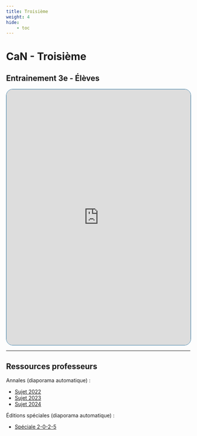 ```yaml
---
title: Troisième
weight: 4
hide: 
    - toc
---
```


# CaN - Troisième

## Entrainement 3e - Élèves

<iframe src="https://coopmaths.fr/alea/?EEEE2e0a2949181b143027b70f22272e26ee2b0c25f21399139d0f2f181826330f1e2d0a12d2133612d112c726ee2b1d17e614bb26ee2b2d17fa2b4d2cca295327c227c32d5c14320f1c2633208e17e60f1c2633209a181c263928e62cce271726ee2b2217e6" width="100%" height="700px" style="border: 1px solid #216C9A; border-radius:18px;" allowfullscreen></iframe>

---

## Ressources professeurs

Annales (diaporama automatique) :

* [Sujet 2022](https://coopmaths.fr/alea/?uuid=6a087&id=can3a-2022&n=30&d=25&alea=wU8u&v=diaporama&ds=10000000&es=0111000&ds=10000000)
* [Sujet 2023](https://coopmaths.fr/alea/?uuid=798ec&id=can3a-2023&n=30&d=25&alea=aVTS&v=diaporama&ds=10000000&es=0111000&ds=10000000)
* [Sujet 2024](https://coopmaths.fr/alea/?uuid=f3ceb&id=can3a-2024&n=30&d=25&s=false&s2=1-2-3-4-5-6-7-8-9-10-11-12-13-14-15-16-17-18-19-20-21-22-23-24-25-26-27-28-29-30&s3=false&alea=2c3o&v=diaporama&ds=10000000&es=0111000&ds=10000000)


Éditions spéciales (diaporama automatique) :

* [Spéciale 2-0-2-5](https://coopmaths.fr/alea/?uuid=f9221&id=can3a-NY2025&n=30&d=30&s=false&s2=1-2-3-4-5-6-7-8-9-10-11-12-13-14-15-16-17-18-19-20-21-22-23-24-25-26-27-28-29-30&s3=false&alea=Hd6t&v=diaporama&ds=10000000&es=0111000&ds=10000000)
